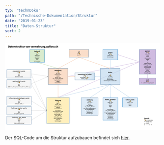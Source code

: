 ```yaml
---
typ: 'technDoku'
path: "/Technische-Dokumentation/Struktur"
date: "2019-01-23"
title: "Daten-Struktur"
sort: 2
---
```


![Daten-Struktur](https://github.com/barbalex/vermehrung/raw/master/src/images/structure.png)

Der SQL-Code um die Struktur aufzubauen befindet sich [hier](https://github.com/barbalex/vermehrung/tree/master/src/sql).